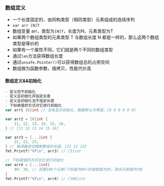 ### 数组定义
- 一个长度固定的、由同构类型（相同类型）元素组成的连续序列
- `var arr [N]T`
- 数组变量 arr，类型为`[N]T`，长度为N，元素类型为T
- 如果两个数组类型的元素类型 T 与数组长度 N 都是一样的，那么这两个数组类型是等价的
- 如果有一个属性不同，它们就是两个不同的数组类型
- 通过`len`方法获得数组长度
- 通过`unsafe.Pointer()`可以获得数组总的占用空间
- 数组做为函数参数，值拷贝，性能代价高

#### 数组定义&&初始化
```go
- 定义但不初始化
- 定义且初始化并指定长度
- 定义且初始化当不指定长度
- 下标赋值的方式对它进行初始化
var arr1 [6]int // 没有显示初始化，数据默认为零值，[0 0 0 0 0 0]

var arr2 = [6]int {
    11, 12, 13, 14, 15, 16,
} // [11 12 13 14 15 16]

var arr3 = [...]int { 
    21, 22, 23,
} // 编译器自动推断数组的长度，[21 22 23]
fmt.Printf("%T\n", arr3) // [3]int

// 下标赋值的方式对它进行初始化
var arr4 = [...]int{
    99: 39, // 将第100个元素(下标值为99)的值赋值为39，其余元素值均为0
}
fmt.Printf("%T\n", arr4) // [100]int
```